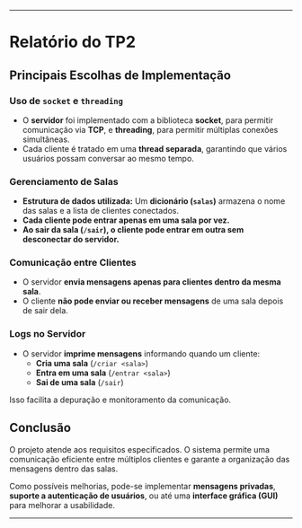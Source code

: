 
---

# **Relatório do TP2**

## Principais Escolhas de Implementação

### Uso de `socket` e `threading`
- O **servidor** foi implementado com a biblioteca **socket**, para permitir comunicação via **TCP**, e **threading**, para permitir múltiplas conexões simultâneas.
- Cada cliente é tratado em uma **thread separada**, garantindo que vários usuários possam conversar ao mesmo tempo.

### Gerenciamento de Salas
- **Estrutura de dados utilizada:** Um **dicionário (`salas`)** armazena o nome das salas e a lista de clientes conectados.
- **Cada cliente pode entrar apenas em uma sala por vez.**
- **Ao sair da sala (`/sair`), o cliente pode entrar em outra sem desconectar do servidor.**

### Comunicação entre Clientes
- O servidor **envia mensagens apenas para clientes dentro da mesma sala**.
- O cliente **não pode enviar ou receber mensagens** de uma sala depois de sair dela.

### Logs no Servidor
- O servidor **imprime mensagens** informando quando um cliente:
  - **Cria uma sala** (`/criar <sala>`)
  - **Entra em uma sala** (`/entrar <sala>`)
  - **Sai de uma sala** (`/sair`)

Isso facilita a depuração e monitoramento da comunicação.

## Conclusão
O projeto atende aos requisitos especificados. O sistema permite uma comunicação eficiente entre múltiplos clientes e garante a organização das mensagens dentro das salas.

Como possíveis melhorias, pode-se implementar **mensagens privadas**, **suporte a autenticação de usuários**, ou até uma **interface gráfica (GUI)** para melhorar a usabilidade.

---
